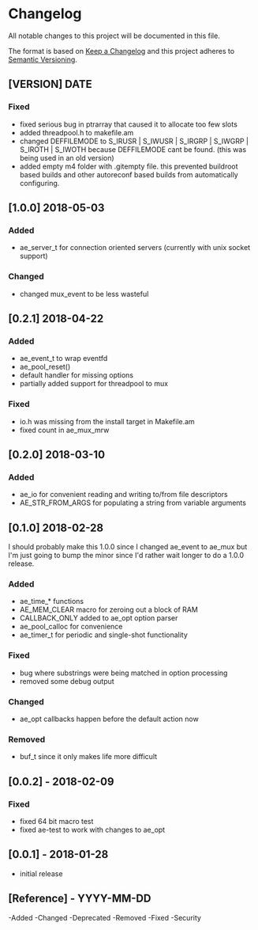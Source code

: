 # Changelog
All notable changes to this project will be documented in this file.

The format is based
on [Keep a Changelog](http://keepachangelog.com/en/1.0.0/) and this
project adheres
to [Semantic Versioning](http://semver.org/spec/v2.0.0.html).

## [VERSION] DATE
### Fixed
- fixed serious bug in ptrarray that caused it to allocate too few
  slots
- added threadpool.h to makefile.am
- changed DEFFILEMODE to S_IRUSR | S_IWUSR | S_IRGRP | S_IWGRP | S_IROTH | S_IWOTH because DEFFILEMODE cant be found. (this was being used in an old version)
- added empty m4 folder with .gitempty file. this prevented buildroot based builds and other autoreconf based builds from automatically configuring.


## [1.0.0] 2018-05-03
### Added 
- ae_server_t for connection oriented servers (currently with unix
  socket support)
### Changed 
- changed mux_event to be less wasteful

## [0.2.1] 2018-04-22
### Added 
- ae_event_t to wrap eventfd
- ae_pool_reset()
- default handler for missing options
- partially added support for threadpool to mux
### Fixed
- io.h was missing from the install target in Makefile.am
- fixed count in ae_mux_mrw

## [0.2.0] 2018-03-10
### Added
- ae_io for convenient reading and writing to/from file descriptors
- AE_STR_FROM_ARGS for populating a string from variable arguments

## [0.1.0] 2018-02-28
I should probably make this 1.0.0 since I changed ae_event to ae_mux
but I'm just going to bump the minor since I'd rather wait longer to
do a 1.0.0 release.
### Added
- ae_time_* functions
- AE_MEM_CLEAR macro for zeroing out a block of RAM
- CALLBACK_ONLY added to ae_opt option parser
- ae_pool_calloc for convenience
- ae_timer_t for periodic and single-shot functionality
### Fixed
- bug where substrings were being matched in option processing
- removed some debug output
### Changed
- ae_opt callbacks happen before the default action now
### Removed
- buf_t since it only makes life more difficult


## [0.0.2] - 2018-02-09
### Fixed
- fixed 64 bit macro test
- fixed ae-test to work with changes to ae_opt
## [0.0.1] - 2018-01-28
- initial release


## [Reference] - YYYY-MM-DD
-Added 
-Changed 
-Deprecated 
-Removed 
-Fixed 
-Security 

